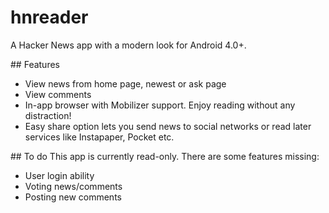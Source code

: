 hnreader
========

A Hacker News app with a modern look for Android 4.0+.

## Features
 - View news from home page, newest or ask page
 - View comments
 - In-app browser with Mobilizer support. Enjoy reading without any distraction!
 - Easy share option lets you send news to social networks or read later services like Instapaper, Pocket etc.

## To do
This app is currently read-only. There are some features missing:
- User login ability
- Voting news/comments
- Posting new comments
